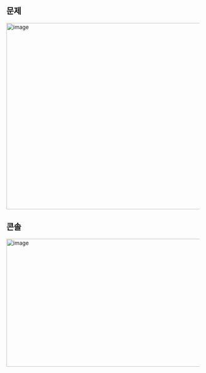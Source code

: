 ## 문제
<img width="1008" height="485" alt="image" src="https://github.com/user-attachments/assets/c8283414-975e-456b-8013-637fbe4b9b3c" />

## 콘솔
<img width="934" height="333" alt="image" src="https://github.com/user-attachments/assets/d26f7d35-fb66-492d-bbf4-b6d2dcfe0a55" />

